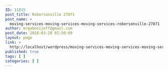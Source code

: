 ```yaml
---
ID: 11815
post_title: Robersonville 27871
post_name: >
  moving-services-moving-services-moving-services-robersonville-27871
author: mrgabonijeff@gmail.com
post_date: 2018-03-28 01:50:09
layout: page
link: >
  http://localhost/wordpress/moving-services-moving-services-moving-services-robersonville-27871/
published: true
tags: [ ]
categories: [ ]
---
```

